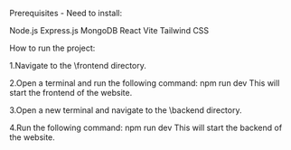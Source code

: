 Prerequisites - Need to install:

Node.js
Express.js
MongoDB
React
Vite
Tailwind CSS


How to run the project:

1.Navigate to the \frontend directory.

2.Open a terminal and run the following command: npm run dev
  This will start the frontend of the website.
  
3.Open a new terminal and navigate to the \backend directory.

4.Run the following command: npm run dev
  This will start the backend of the website.

